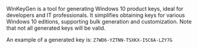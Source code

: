 WinKeyGen is a tool for generating Windows 10 product keys, ideal for developers and IT professionals. It simplifies obtaining keys for various Windows 10 editions, supporting bulk generation and customization. Note that not all generated keys will be valid.

An example of a generated key is:
`Z7WD6-YZTNN-TSXKX-I5C6A-LZY7G`
